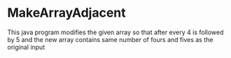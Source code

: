 # MakeArrayAdjacent
This java program modifies the given array so that after every 4 is followed by 5 and the new array contains same number of fours  and fives as the original input
